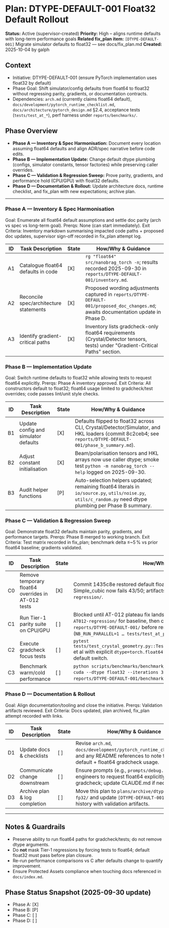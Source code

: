 # Plan: DTYPE-DEFAULT-001 Float32 Default Rollout

**Status:** Active (supervisor-created)
**Priority:** High – aligns runtime defaults with long-term performance goals
**Related fix_plan item:** `[DTYPE-DEFAULT-001]` Migrate simulator defaults to float32 — see docs/fix_plan.md
**Created:** 2025-10-04 by galph

## Context
- Initiative: DTYPE-DEFAULT-001 (ensure PyTorch implementation uses float32 by default)
- Phase Goal: Shift simulator/config defaults from float64 to float32 without regressing parity, gradients, or documentation contracts.
- Dependencies: `arch.md` (currently claims float64 default), `docs/development/pytorch_runtime_checklist.md`, `docs/architecture/pytorch_design.md` §2.4, acceptance tests (`tests/test_at_*`), perf harness under `reports/benchmarks/`.

## Phase Overview
- **Phase A — Inventory & Spec Harmonisation:** Document every location assuming float64 defaults and align ADR/spec narrative before code edits.
- **Phase B — Implementation Update:** Change default dtype plumbing (configs, simulator constants, tensor factories) while preserving caller overrides.
- **Phase C — Validation & Regression Sweep:** Prove parity, gradients, and performance hold (CPU/GPU) with float32 defaults.
- **Phase D — Documentation & Rollout:** Update architecture docs, runtime checklist, and fix_plan with new expectations; archive plan.

---

### Phase A — Inventory & Spec Harmonisation
Goal: Enumerate all float64 default assumptions and settle doc parity (arch vs spec vs long-term goal).
Prerqs: None (can start immediately).
Exit Criteria: Inventory markdown summarising impacted code paths + proposed doc updates, supervisor sign-off recorded in fix_plan attempt log.

| ID | Task Description | State | How/Why & Guidance |
| --- | --- | --- | --- |
| A1 | Catalogue float64 defaults in code | [X] | `rg "float64" src/nanobrag_torch -n`; results recorded 2025-09-30 in `reports/DTYPE-DEFAULT-001/inventory.md`. |
| A2 | Reconcile spec/architecture statements | [X] | Proposed wording adjustments captured in `reports/DTYPE-DEFAULT-001/proposed_doc_changes.md`; awaits documentation update in Phase D. |
| A3 | Identify gradient-critical paths | [X] | Inventory lists gradcheck-only float64 requirements (Crystal/Detector tensors, tests) under "Gradient-Critical Paths" section. |

### Phase B — Implementation Update
Goal: Switch runtime defaults to float32 while allowing tests to request float64 explicitly.
Prerqs: Phase A inventory approved.
Exit Criteria: All constructors default to float32; float64 usage limited to gradcheck/test overrides; code passes lint/unit style checks.

| ID | Task Description | State | How/Why & Guidance |
| --- | --- | --- | --- |
| B1 | Update config and simulator defaults | [X] | Defaults flipped to float32 across CLI, Crystal/Detector/Simulator, and HKL loaders (commit 8c2ceb4; see `reports/DTYPE-DEFAULT-001/phase_b_summary.md`). |
| B2 | Adjust constant initialisation | [X] | Beam/polarisation tensors and HKL arrays now use caller dtype; smoke test `python -m nanobrag_torch --help` logged on 2025-09-30. |
| B3 | Audit helper functions | [P] | Auto-selection helpers updated; remaining float64 literals in `io/source.py`, `utils/noise.py`, `utils/c_random.py` need dtype plumbing per Phase B summary. |

### Phase C — Validation & Regression Sweep
Goal: Demonstrate float32 defaults maintain parity, gradients, and performance targets.
Prerqs: Phase B merged to working branch.
Exit Criteria: Test matrix recorded in fix_plan; benchmark delta ≤~5 % vs prior float64 baseline; gradients validated.

| ID | Task Description | State | How/Why & Guidance |
| --- | --- | --- | --- |
| C0 | Remove temporary float64 overrides in AT-012 tests | [X] | Commit 1435c8e restored default float32 assertions (0.5 px, 95% of 50). Simple_cubic now fails 43/50; artifacts logged under `reports/2025-10-AT012-regression/`. |
| C1 | Run Tier-1 parity suite on CPU/GPU | [ ] | Blocked until AT-012 plateau fix lands. Reuse artifacts from `reports/2025-10-AT012-regression/` for baseline, then capture paired float64 vs float32 runs under `reports/DTYPE-DEFAULT-001/` before rerunning the full Tier-1 matrix (`NB_RUN_PARALLEL=1 … tests/test_at_parallel_012.py -vv`). |
| C2 | Execute gradcheck focus tests | [ ] | `pytest tests/test_crystal_geometry.py::TestMetricDuality::test_metric_duality_grad` et al with explicit `dtype=torch.float64` to verify opt-in precision still works post-default switch. |
| C3 | Benchmark warm/cold performance | [ ] | `python scripts/benchmarks/benchmark_detailed.py --sizes 256,512 --device cuda --dtype float32 --iterations 3`; compare to float64 baselines and store in `reports/DTYPE-DEFAULT-001/benchmarks/`. |

### Phase D — Documentation & Rollout
Goal: Align documentation/tooling and close the initiative.
Prerqs: Validation artifacts reviewed.
Exit Criteria: Docs updated, plan archived, fix_plan attempt recorded with links.

| ID | Task Description | State | How/Why & Guidance |
| --- | --- | --- | --- |
| D1 | Update docs & checklists | [ ] | Revise `arch.md`, `docs/development/pytorch_runtime_checklist.md`, and any README references to note float32 default + float64 gradcheck usage. |
| D2 | Communicate change downstream | [ ] | Ensure prompts (e.g., `prompts/debug.md`) remind engineers to request float64 explicitly for gradcheck; update CLAUDE.md if necessary. |
| D3 | Archive plan & log completion | [ ] | Move this plan to `plans/archive/dtype-default-fp32/` and update `[DTYPE-DEFAULT-001]` attempts history with validation artifacts. |

---

## Notes & Guardrails
- Preserve ability to run float64 paths for gradcheck/tests; do not remove dtype arguments.
- Do **not** mask Tier-1 regressions by forcing tests to float64; default float32 must pass before plan closure.
- Re-run performance comparisons vs C after defaults change to quantify improvement.
- Ensure Protected Assets compliance when touching docs referenced in `docs/index.md`.

## Phase Status Snapshot (2025-09-30 update)
- Phase A: [X]
- Phase B: [P]
- Phase C: [ ]
- Phase D: [ ]
